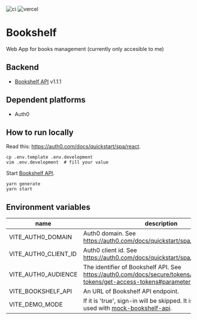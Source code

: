 ![ci](https://github.com/hiterm/bookshelf/actions/workflows/ci.yml/badge.svg)
![vercel](https://vercelbadge.vercel.app/api/hiterm/bookshelf)

# Bookshelf

Web App for books management (currently only accesible to me)

## Backend

- [Bookshelf API](https://github.com/hiterm/bookshelf-api) v1.1.1

## Dependent platforms

- Auth0

## How to run locally

Read this: https://auth0.com/docs/quickstart/spa/react.

```
cp .env.template .env.development
vim .env.development  # fill your value
```

Start [Bookshelf API](https://github.com/hiterm/bookshelf-api).

```
yarn generate
yarn start
```

## Environment variables

| name                 | description                                                                                                                                  |
| -------------------- | -------------------------------------------------------------------------------------------------------------------------------------------- |
| VITE_AUTH0_DOMAIN    | Auth0 domain. See https://auth0.com/docs/quickstart/spa/react/interactive.                                                                   |
| VITE_AUTH0_CLIENT_ID | Auth0 client id. See https://auth0.com/docs/quickstart/spa/react/interactive.                                                                |
| VITE_AUTH0_AUDIENCE  | The identifier of Bookshelf API. See https://auth0.com/docs/secure/tokens/access-tokens/get-access-tokens#parameters.                        |
| VITE_BOOKSHELF_API   | An URL of Bookshelf API endpoint.                                                                                                            |
| VITE_DEMO_MODE       | If it is 'true', sign-in will be skipped. It is intended to be used with [mock-bookshelf-api](https://github.com/hiterm/mock-bookshelf-api). |
